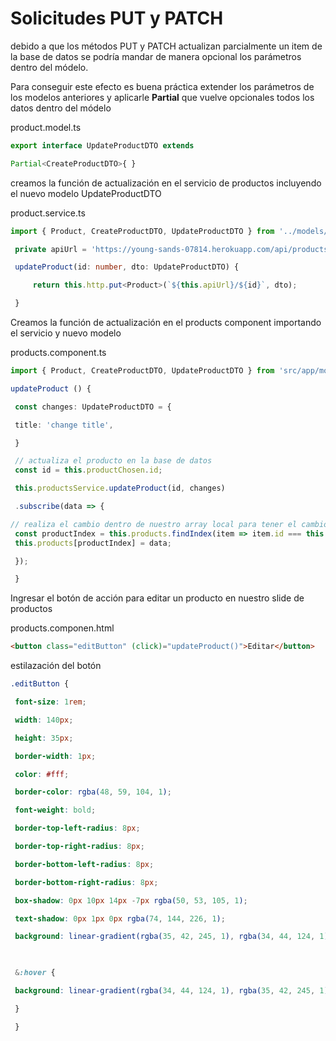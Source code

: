 # Solicitudes PUT y PATCH

debido a que los métodos PUT y PATCH actualizan parcialmente un item de la base de datos se podría mandar de manera opcional los parámetros dentro del módelo.

Para conseguir este efecto es buena práctica extender los parámetros de los modelos anteriores y aplicarle **Partial** que vuelve opcionales todos los datos dentro del módelo

product.model.ts
```ts
export interface UpdateProductDTO extends

Partial<CreateProductDTO>{ }
```

creamos la función de actualización en el servicio de productos incluyendo el nuevo modelo UpdateProductDTO

product.service.ts
```ts
import { Product, CreateProductDTO, UpdateProductDTO } from '../models/product.model';

 private apiUrl = 'https://young-sands-07814.herokuapp.com/api/products';

 updateProduct(id: number, dto: UpdateProductDTO) {

	 return this.http.put<Product>(`${this.apiUrl}/${id}`, dto);

 }
```

Creamos la función de actualización en el products component importando el servicio y nuevo modelo

products.component.ts
```ts
import { Product, CreateProductDTO, UpdateProductDTO } from 'src/app/models/product.model';

updateProduct () {

 const changes: UpdateProductDTO = {

 title: 'change title',

 }

 // actualiza el producto en la base de datos
 const id = this.productChosen.id;

 this.productsService.updateProduct(id, changes)

 .subscribe(data => {

// realiza el cambio dentro de nuestro array local para tener el cambio en tiempo real
 const productIndex = this.products.findIndex(item => item.id === this.productChosen.id);
 this.products[productIndex] = data;

 });

 }
```

Ingresar el botón de acción para editar un producto en nuestro slide de productos

products.componen.html
```html
<button class="editButton" (click)="updateProduct()">Editar</button>
```
estilazación del botón
```scss
.editButton {

 font-size: 1rem;

 width: 140px;

 height: 35px;

 border-width: 1px;

 color: #fff;

 border-color: rgba(48, 59, 104, 1);

 font-weight: bold;

 border-top-left-radius: 8px;

 border-top-right-radius: 8px;

 border-bottom-left-radius: 8px;

 border-bottom-right-radius: 8px;

 box-shadow: 0px 10px 14px -7px rgba(50, 53, 105, 1);

 text-shadow: 0px 1px 0px rgba(74, 144, 226, 1);

 background: linear-gradient(rgba(35, 42, 245, 1), rgba(34, 44, 124, 1));

  

 &:hover {

 background: linear-gradient(rgba(34, 44, 124, 1), rgba(35, 42, 245, 1));

 }

 }
```